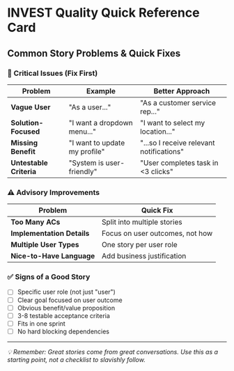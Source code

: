 # INVEST Quality Quick Reference Card

## Common Story Problems & Quick Fixes

### 🚨 Critical Issues (Fix First)
| Problem | Example | Better Approach |
|---------|---------|----------------|
| **Vague User** | "As a user..." | "As a customer service rep..." |
| **Solution-Focused** | "I want a dropdown menu..." | "I want to select my location..." |
| **Missing Benefit** | "I want to update my profile" | "...so I receive relevant notifications" |
| **Untestable Criteria** | "System is user-friendly" | "User completes task in <3 clicks" |

### ⚠️ Advisory Improvements
| Problem | Quick Fix |
|---------|-----------|
| **Too Many ACs** | Split into multiple stories |
| **Implementation Details** | Focus on user outcomes, not how |
| **Multiple User Types** | One story per user role |
| **Nice-to-Have Language** | Add business justification |

### ✅ Signs of a Good Story
- [ ] Specific user role (not just "user")
- [ ] Clear goal focused on user outcome
- [ ] Obvious benefit/value proposition
- [ ] 3-8 testable acceptance criteria
- [ ] Fits in one sprint
- [ ] No hard blocking dependencies

---
*💡 Remember: Great stories come from great conversations. Use this as a starting point, not a checklist to slavishly follow.*
